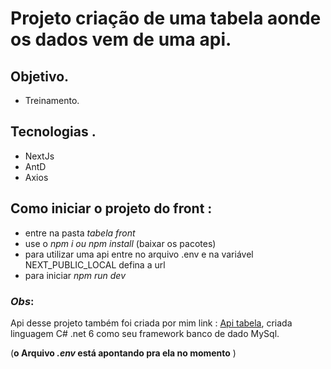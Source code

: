 # Projeto criação de uma tabela aonde os dados vem de uma api.


## Objetivo.
  * Treinamento.
## Tecnologias .
* NextJs
* AntD
* Axios


## Como iniciar o projeto do front :

 * entre na pasta *tabela front*
 * use o *npm i ou npm install*
 (baixar os pacotes)
* para utilizar uma api entre no arquivo .env e na variável  NEXT_PUBLIC_LOCAL defina a url
 * para iniciar *npm run dev*


### *Obs*:

Api desse projeto também foi criada por mim link : [Api tabela](https://github.com/RafaelCss/Backend_Tabela), criada linguagem C# .net 6 como seu framework banco de dado MySql.

(**o Arquivo *.env* está apontando pra ela no momento** )

